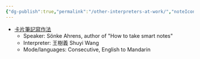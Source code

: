 ```yaml
---
{"dg-publish":true,"permalink":"/other-interpreters-at-work/","noteIcon":"2"}
---
```


- [卡片筆記寫作法](https://www.bilibili.com/video/BV1mV411W7hb/?vd_source=c5814fc82506100ec4b07566dc20d79f)
	- Speaker: Sönke Ahrens, author of "How to take smart notes"
	- Interpreter: 王樹義 Shuyi Wang
	- Mode/languages: Consecutive, English to Mandarin
